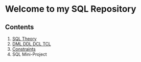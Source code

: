 # Welcome to my SQL Repository

## Contents
1) [SQL Theory](https://github.com/LaminaSA/SQL-Repo/blob/master/SQL-Theory.md)
3) [DML DDL DCL TCL](https://github.com/LaminaSA/SQL-Repo/blob/master/DML-DDL-DCL-TCL.MD)
4) [Constraints](https://github.com/LaminaSA/SQL-Repo/blob/master/Constraints.md)
11) SQL Mini-Project
